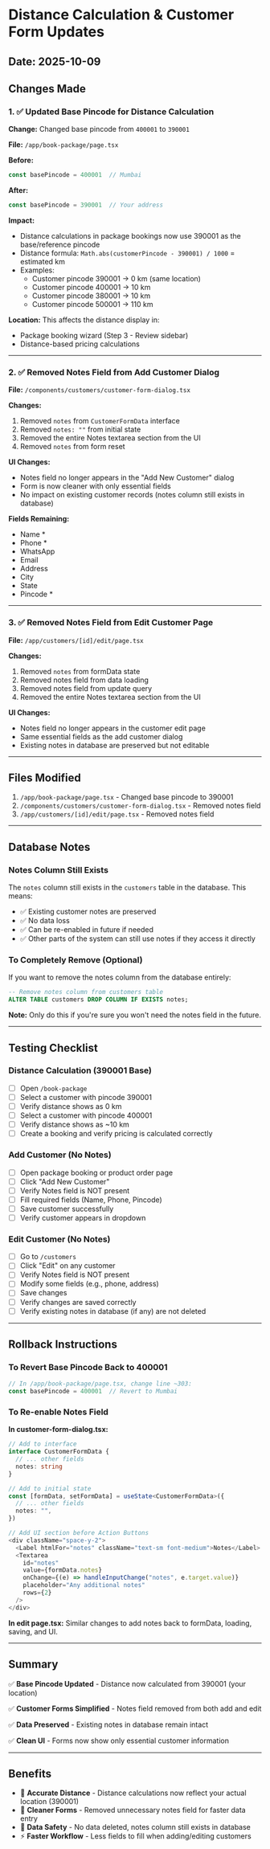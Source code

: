 # Distance Calculation & Customer Form Updates

## Date: 2025-10-09

## Changes Made

### 1. ✅ Updated Base Pincode for Distance Calculation

**Change:** Changed base pincode from `400001` to `390001`

**File:** `/app/book-package/page.tsx`

**Before:**
```typescript
const basePincode = 400001  // Mumbai
```

**After:**
```typescript
const basePincode = 390001  // Your address
```

**Impact:**
- Distance calculations in package bookings now use 390001 as the base/reference pincode
- Distance formula: `Math.abs(customerPincode - 390001) / 1000` = estimated km
- Examples:
  - Customer pincode 390001 → 0 km (same location)
  - Customer pincode 400001 → 10 km
  - Customer pincode 380001 → 10 km
  - Customer pincode 500001 → 110 km

**Location:** This affects the distance display in:
- Package booking wizard (Step 3 - Review sidebar)
- Distance-based pricing calculations

---

### 2. ✅ Removed Notes Field from Add Customer Dialog

**File:** `/components/customers/customer-form-dialog.tsx`

**Changes:**
1. Removed `notes` from `CustomerFormData` interface
2. Removed `notes: ""` from initial state
3. Removed the entire Notes textarea section from the UI
4. Removed `notes` from form reset

**UI Changes:**
- Notes field no longer appears in the "Add New Customer" dialog
- Form is now cleaner with only essential fields
- No impact on existing customer records (notes column still exists in database)

**Fields Remaining:**
- Name *
- Phone *
- WhatsApp
- Email
- Address
- City
- State
- Pincode *

---

### 3. ✅ Removed Notes Field from Edit Customer Page

**File:** `/app/customers/[id]/edit/page.tsx`

**Changes:**
1. Removed `notes` from formData state
2. Removed notes field from data loading
3. Removed notes field from update query
4. Removed the entire Notes textarea section from the UI

**UI Changes:**
- Notes field no longer appears in the customer edit page
- Same essential fields as the add customer dialog
- Existing notes in database are preserved but not editable

---

## Files Modified

1. `/app/book-package/page.tsx` - Changed base pincode to 390001
2. `/components/customers/customer-form-dialog.tsx` - Removed notes field
3. `/app/customers/[id]/edit/page.tsx` - Removed notes field

---

## Database Notes

### Notes Column Still Exists
The `notes` column still exists in the `customers` table in the database. This means:
- ✅ Existing customer notes are preserved
- ✅ No data loss
- ✅ Can be re-enabled in future if needed
- ✅ Other parts of the system can still use notes if they access it directly

### To Completely Remove (Optional)
If you want to remove the notes column from the database entirely:

```sql
-- Remove notes column from customers table
ALTER TABLE customers DROP COLUMN IF EXISTS notes;
```

**Note:** Only do this if you're sure you won't need the notes field in the future.

---

## Testing Checklist

### Distance Calculation (390001 Base)
- [ ] Open `/book-package`
- [ ] Select a customer with pincode 390001
- [ ] Verify distance shows as 0 km
- [ ] Select a customer with pincode 400001
- [ ] Verify distance shows as ~10 km
- [ ] Create a booking and verify pricing is calculated correctly

### Add Customer (No Notes)
- [ ] Open package booking or product order page
- [ ] Click "Add New Customer"
- [ ] Verify Notes field is NOT present
- [ ] Fill required fields (Name, Phone, Pincode)
- [ ] Save customer successfully
- [ ] Verify customer appears in dropdown

### Edit Customer (No Notes)
- [ ] Go to `/customers`
- [ ] Click "Edit" on any customer
- [ ] Verify Notes field is NOT present
- [ ] Modify some fields (e.g., phone, address)
- [ ] Save changes
- [ ] Verify changes are saved correctly
- [ ] Verify existing notes in database (if any) are not deleted

---

## Rollback Instructions

### To Revert Base Pincode Back to 400001
```typescript
// In /app/book-package/page.tsx, change line ~303:
const basePincode = 400001  // Revert to Mumbai
```

### To Re-enable Notes Field

**In customer-form-dialog.tsx:**
```typescript
// Add to interface
interface CustomerFormData {
  // ... other fields
  notes: string
}

// Add to initial state
const [formData, setFormData] = useState<CustomerFormData>({
  // ... other fields
  notes: "",
})

// Add UI section before Action Buttons
<div className="space-y-2">
  <Label htmlFor="notes" className="text-sm font-medium">Notes</Label>
  <Textarea
    id="notes"
    value={formData.notes}
    onChange={(e) => handleInputChange("notes", e.target.value)}
    placeholder="Any additional notes"
    rows={2}
  />
</div>
```

**In edit page.tsx:**
Similar changes to add notes back to formData, loading, saving, and UI.

---

## Summary

✅ **Base Pincode Updated** - Distance now calculated from 390001 (your location)

✅ **Customer Forms Simplified** - Notes field removed from both add and edit

✅ **Data Preserved** - Existing notes in database remain intact

✅ **Clean UI** - Forms now show only essential customer information

---

## Benefits

- 🎯 **Accurate Distance** - Distance calculations now reflect your actual location (390001)
- 🧹 **Cleaner Forms** - Removed unnecessary notes field for faster data entry
- 💾 **Data Safety** - No data deleted, notes column still exists in database
- ⚡ **Faster Workflow** - Less fields to fill when adding/editing customers
